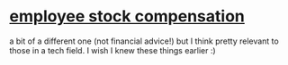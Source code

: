 # [employee stock compensation](https://youtu.be/B5zAjCAvnfg)

a bit of a different one (not financial advice!) but I think pretty relevant to those in a tech field.  I wish I knew these things earlier :)
